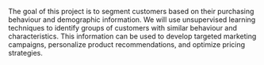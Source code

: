 The goal of this project is to segment
customers based on their purchasing
behaviour and demographic information.
We will use unsupervised learning
techniques to identify groups of customers
with similar behaviour and
characteristics. This information can be
used to develop targeted marketing
campaigns, personalize product
recommendations, and optimize pricing
strategies.
